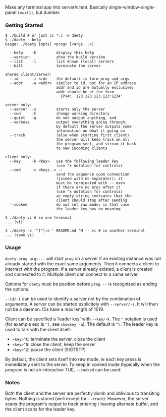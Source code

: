 Make any terminal app into server/client. Basically
single-window-single-panel `tmux(1)`, but dumber.

### Getting Started

```console
$ ./build # or just cc *.c -o daety
$ ./daety --help
Usage: ./daety [opts] <prog> [<args...>]

  --help    -h         display this help
  --version            show the build version
  --list    -l         list known (local) servers
  --kill               terminate the server

shared client/server:
  --id      -i <id>    the default is form prog and args
  --addr    -a <addr>  similar to id, but for an IP address
                       addr and id are mutually exclusive;
                       addr should be of the form
                         IPv4: '123.123.123.123:1234'

server only:
  --server  -s         starts only the server
  --cwd     -C         change working directory
  --quiet   -q         do not output anything, and
  --verbose            output everything going through;
                       by default the server outputs some
                       information on what it going on
  --track              (also when starting first client)
                       the server will keep track on all
                       the program sent, and stream it back
                       to new incoming clients

client only:
  --key     -k <key>   use the following leader key
                       (use ^x notation for controls)
  --cmd     -c <keys..> --
                       send the sequence upon connection
                       (joined with no separator); it
                       must be terminated with -- even
                       if there are no args after it
                       (use ^x notation for controls)
                       an empty string indicates that the
                       client should stop after sending
  --cooked             do not set raw mode; in that case
                       the leader key has no meaning
```
<!-- side note: this --help message is used in building the actual application -->

```console
$ ./daety vi # in one terminal
... (vi)

$ ./daety -c '^[^[:e ' README.md ^M -- vi # in another terminal
... (same vi)
```

### Usage

`daety prog args...` will start `prog` on a server if an
existing instance was not already started with the exact
same arguments. Then it connects a client to interract
with the program. If a server already existed, a client is
created and connected to it. Multiple client can connect
to a same server.

Options for `daety` must be position before `prog`. `--`
is recognised as ending the options.

`--id/-i` can be used to identify a server not by
the combination of arguments. A server can be started
explicitely with `--server/-s`. It will then not be
a daemon. IDs have a max length of 1019.

Client can be specified a 'leader key' with `--key/-k`.
The `^` notation is used (for example esc is `^[`, see
`showkey -a`). The default is `^\`. The leader key is used
to talk with the client itself:
 - `<key>^C`: terminate the server, close the client
 - `<key>^D`: close the client, keep the server
 - `<key>^Z`: pause the client (SIGTSTP)

By default, the client sets itself into raw mode, ie
each key press is immediately sent to the server. To
keep in cooked mode (typically when the program is not an
interactive TUI), `--cooked` can be used.

### Notes

Both the client and the server are perfectly dumb and
oblivious to transiting bytes. Nothing is stored (well
except for `--track`). However, the server scans the
program's output to track entering / leaving alternate
buffer, and the client scans for the leader key.
